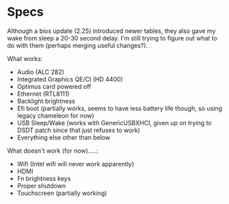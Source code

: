 Specs
==========

Although a bios update (2.25) introduced newer tables, they also gave my wake from sleep a 20-30 second delay. I'm still trying to figure out what to do with them (perhaps merging useful changes?). 


What works:
+ Audio (ALC 282)
+ Integrated Graphics QE/CI (HD 4400)
+ Optimus card powered off
+ Ethernet (RTL8111)
+ Backlight brightness
+ Efi boot (partially works, seems to have less battery life though, so using legacy chameleon for now)
+ USB Sleep/Wake (works with GenericUSBXHCI, given up on trying to DSDT patch since that just refuses to work)
+ Everything else other than below

What doesn't work (for now).....: 
+ Wifi (Intel wifi will never work apparently)
+ HDMI
+ Fn brightness keys
+ Proper shutdown
+ Touchscreen (partially working)
